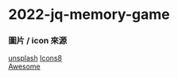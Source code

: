 # 2022-jq-memory-game

### 圖片 / icon 來源

[unsplash](https://unsplash.com/)
[Icons8](https://icons8.com/)  
[Awesome](https://fontawesome.com/)
